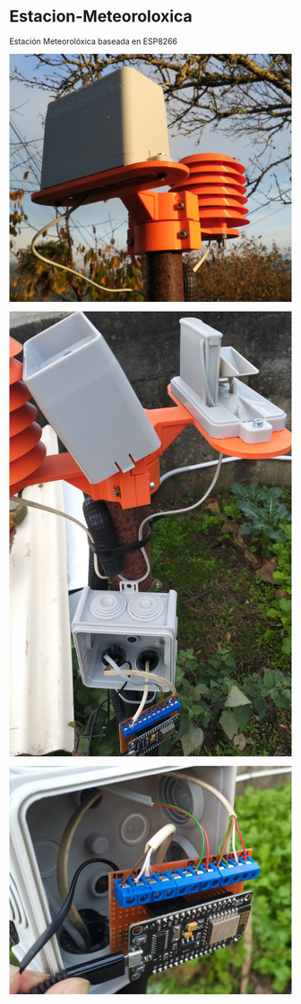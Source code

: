 # Estacion-Meteoroloxica
Estación Meteorolóxica baseada en ESP8266

![documentacion/imaxes/estacion-pluviometro.jpg](documentacion/imaxes/estacion-pluviometro.jpg)

![documentacion/imaxes/estacion-cableado.jpg](documentacion/imaxes/estacion-cableado.jpg)

![documentacion/imaxes/estacion-escudo.jpg](documentacion/imaxes/estacion-escudo.jpg)
